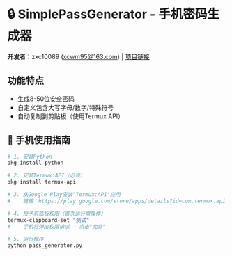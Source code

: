 # 🔒 SimplePassGenerator - 手机密码生成器
**开发者**：zxc10089 (xcwm95@163.com) | [项目链接](https://github.com/zxc10089/SimplePassGenerator)

## 功能特点
- 生成8-50位安全密码
- 自定义包含大写字母/数字/特殊符号
- 自动复制到剪贴板（使用Termux API）

## 📱 手机使用指南
```bash
# 1. 安装Python
pkg install python

# 2. 安装Termux:API（必须）
pkg install termux-api

# 3. 从Google Play安装"Termux:API"应用
#    链接：https://play.google.com/store/apps/details?id=com.termux.api

# 4. 授予剪贴板权限（首次运行需操作）
termux-clipboard-set "测试"
#    手机将弹出权限请求 → 点击"允许"

# 5. 运行程序
python pass_generator.py
